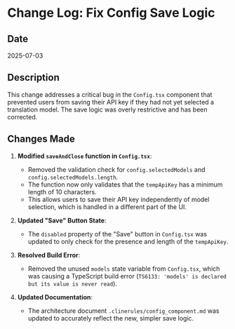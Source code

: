 # Change Log: Fix Config Save Logic

## Date
2025-07-03

## Description
This change addresses a critical bug in the `Config.tsx` component that prevented users from saving their API key if they had not yet selected a translation model. The save logic was overly restrictive and has been corrected.

## Changes Made
1.  **Modified `saveAndClose` function in `Config.tsx`**:
    - Removed the validation check for `config.selectedModels` and `config.selectedModels.length`.
    - The function now only validates that the `tempApiKey` has a minimum length of 10 characters.
    - This allows users to save their API key independently of model selection, which is handled in a different part of the UI.

2.  **Updated "Save" Button State**:
    - The `disabled` property of the "Save" button in `Config.tsx` was updated to only check for the presence and length of the `tempApiKey`.

3.  **Resolved Build Error**:
    - Removed the unused `models` state variable from `Config.tsx`, which was causing a TypeScript build error (`TS6133: 'models' is declared but its value is never read`).

4.  **Updated Documentation**:
    - The architecture document `.clinerules/config_component.md` was updated to accurately reflect the new, simpler save logic.

